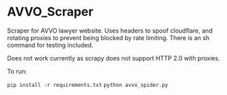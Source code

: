 # AVVO_Scraper

Scraper for AVVO lawyer website. Uses headers to spoof cloudflare, and rotating proxies to prevent being blocked by rate limiting. There is an sh command for testing included.

Does not work currently as scrapy does not support HTTP 2.0 with proxies. 

To run:

`pip install -r requirements.txt`
`python avvo_spider.py`
